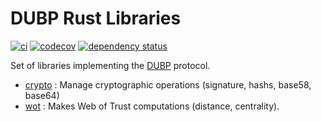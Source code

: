# DUBP Rust Libraries

[![ci](https://git.duniter.org/libs/dubp-rs-libs/badges/dev/pipeline.svg)](https://git.duniter.org/libs/dubp-rs-libs/pipelines)
[![codecov](https://codecov.io/gh/duniter/dubp-rs-libs/branch/dev/graph/badge.svg)](https://codecov.io/gh/duniter/dubp-rs-libs)
[![dependency status](https://deps.rs/repo/github/duniter/dubp-rs-libs/status.svg)](https://deps.rs/repo/github/duniter/dubp-rs-libs)

Set of libraries implementing the [DUBP](https://git.duniter.org/documents/rfcs/-/blob/master/rfc/0010_Duniter_Blockchain_Protocol_V12.md) protocol.

- [crypto](crypto/README.md) : Manage cryptographic operations (signature, hashs, base58, base64)
- [wot](wot/README.md) : Makes Web of Trust computations (distance, centrality).
